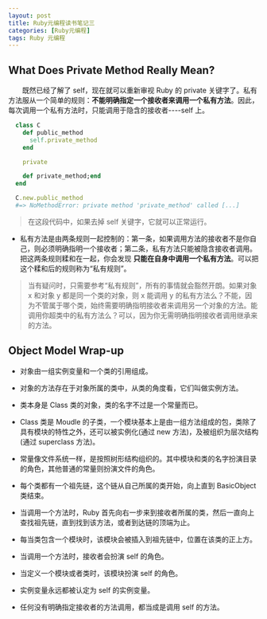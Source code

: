 ```yaml
---
layout: post
title: Ruby元编程读书笔记三
categories: [Ruby元编程]
tags: Ruby 元编程
---
```


## What Does Private Method Really Mean?

&emsp;&emsp;既然已经了解了 self，现在就可以重新审视 Ruby 的 private 关键字了。私有方法服从一个简单的规则：**不能明确指定一个接收者来调用一个私有方法**。因此，每次调用一个私有方法时，只能调用于隐含的接收者----self 上。
```ruby
  class C
    def public_method
      self.private_method
    end

    private

    def private_method;end
  end

  C.new.public_method
  #=> NoMethodError: private method 'private_method' called [...]
```
>在这段代码中，如果去掉 self 关键字，它就可以正常运行。

* 私有方法是由两条规则一起控制的：第一条，如果调用方法的接收者不是你自己，则必须明确指明一个接收者；第二条，私有方法只能被隐含接收者调用。把这两条规则糅和在一起，你会发现 **只能在自身中调用一个私有方法**。可以把这个糅和后的规则称为“私有规则”。

>当有疑问时，只需要参考“私有规则”，所有的事情就会豁然开朗。如果对象 x 和对象 y 都是同一个类的对象，则 x 能调用 y 的私有方法么？不能，因为不管属于哪个类，始终需要明确指明接收者来调用另一个对象的方法。能调用你超类中的私有方法么？可以，因为你无需明确指明接收者调用继承来的方法。

## Object Model Wrap-up

* 对象由一组实例变量和一个类的引用组成。

* 对象的方法存在于对象所属的类中，从类的角度看，它们叫做实例方法。

* 类本身是 Class 类的对象，类的名字不过是一个常量而已。

* Class 类是 Moudle 的子类，一个模块基本上是由一组方法组成的包，类除了具有模块的特性之外，还可以被实例化(通过 new 方法)，及被组织为层次结构(通过 superclass 方法)。

* 常量像文件系统一样，是按照树形结构组织的。其中模块和类的名字扮演目录的角色，其他普通的常量则扮演文件的角色。

* 每个类都有一个祖先链，这个链从自己所属的类开始，向上直到 BasicObject 类结束。

* 当调用一个方法时，Ruby 首先向右一步来到接收者所属的类，然后一直向上查找祖先链，直到找到该方法，或者到达链的顶端为止。

* 每当类包含一个模块时，该模块会被插入到祖先链中，位置在该类的正上方。

* 当调用一个方法时，接收者会扮演 self 的角色。

* 当定义一个模块或者类时，该模块扮演 self 的角色。

* 实例变量永远都被认定为 self 的实例变量。

* 任何没有明确指定接收者的方法调用，都当成是调用 self 的方法。
